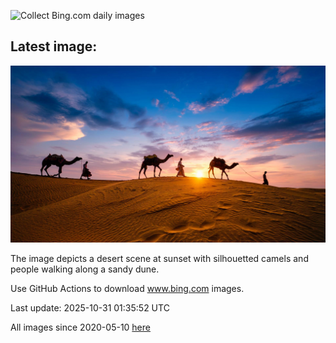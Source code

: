 ![Collect Bing.com daily images](https://github.com/counter2015/bing-daily-images/workflows/Collect%20Bing.com%20daily%20images/badge.svg)
## Latest image:
![](images/PushkarFair.jpg)

The image depicts a desert scene at sunset with silhouetted camels and people walking along a sandy dune.

Use GitHub Actions to download www.bing.com images.

Last update: 2025-10-31 01:35:52 UTC

All images since 2020-05-10 [here](https://github.com/counter2015/bing-daily-images/tree/master/images)
